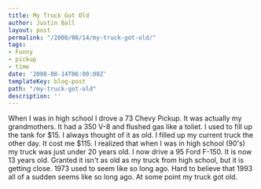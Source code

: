 ```yaml
---
title: My Truck Got Old
author: Justin Ball
layout: post
permalink: "/2008/08/14/my-truck-got-old/"
tags:
- Funny
- pickup
- time
date: '2008-08-14T06:00:00Z'
templateKey: blog-post
path: "/my-truck-got-old"
description: ''
---
```


When I was in high school I drove a 73 Chevy Pickup. It was actually my grandmothers. It had a 350 V-8 and flushed gas like a toliet. I used to fill up the tank for $15. I always thought of it as old. I filled up my current truck the other day. It cost me $115. I realized that when I was in high school (90's) my truck was just under 20 years old. I now drive a 95 Ford F-150. It is now 13 years old. Granted it isn't as old as my truck from high school, but it is getting close. 1973 used to seem like so long ago. Hard to believe that 1993 all of a sudden seems like so long ago. At some point my truck got old.
